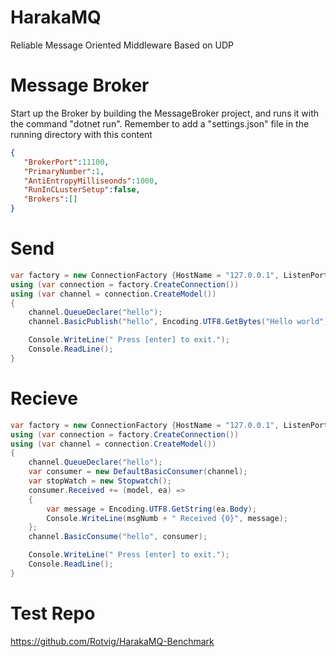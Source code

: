 # HarakaMQ
Reliable Message Oriented Middleware Based on UDP

# Message Broker

Start up the Broker by building the MessageBroker project, and runs it with the command "dotnet run".
Remember to add a "settings.json" file in the running directory with this content

```json
{  
   "BrokerPort":11100,
   "PrimaryNumber":1,
   "AntiEntropyMilliseonds":1000,
   "RunInCLusterSetup":false,
   "Brokers":[]
}
```

# Send

```csharp
var factory = new ConnectionFactory {HostName = "127.0.0.1", ListenPort = 11000, Port = 11100};
using (var connection = factory.CreateConnection())
using (var channel = connection.CreateModel())
{
    channel.QueueDeclare("hello");
    channel.BasicPublish("hello", Encoding.UTF8.GetBytes("Hello world");

    Console.WriteLine(" Press [enter] to exit.");
    Console.ReadLine();
}
```

# Recieve

```csharp
var factory = new ConnectionFactory {HostName = "127.0.0.1", ListenPort = 12000, Port = 11100};
using (var connection = factory.CreateConnection())
using (var channel = connection.CreateModel())
{
    channel.QueueDeclare("hello");
    var consumer = new DefaultBasicConsumer(channel);
    var stopWatch = new Stopwatch();
    consumer.Received += (model, ea) =>
    {
        var message = Encoding.UTF8.GetString(ea.Body);
        Console.WriteLine(msgNumb + " Received {0}", message);
    };
    channel.BasicConsume("hello", consumer);

    Console.WriteLine(" Press [enter] to exit.");
    Console.ReadLine();
}
```
# Test Repo
https://github.com/Rotvig/HarakaMQ-Benchmark
